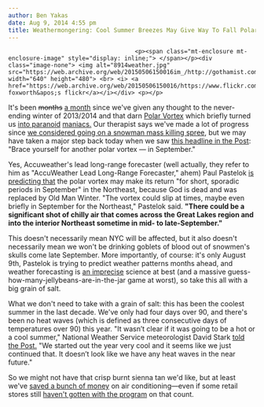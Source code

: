 ```yaml
---
author: Ben Yakas
date: Aug 9, 2014 4:55 pm
title: Weathermongering: Cool Summer Breezes May Give Way To Fall Polar Vortex
---
```


	
										<p><span class="mt-enclosure mt-enclosure-image" style="display: inline;"> </span></p><div class="image-none"> <img alt="8914weather.jpg" src="https://web.archive.org/web/20150506150016im_/http://gothamist.com/attachments/byakas/8914weather.jpg" width="640" height="480"> <br> <i> <a href="https://web.archive.org/web/20150506150016/https://www.flickr.com/photos/lorih/3363021643/">lori foxworth&apos;s flickr</a></i></div> <p></p>

<p>It&apos;s been <strike>months</strike> <a href="https://web.archive.org/web/20150506150016/http://gothamist.com/2014/07/11/polar_vortex_knock-off_coming_back.php">a month</a> since we&apos;ve given any thought to the never-ending winter of 2013/2014 and that darn <a href="https://web.archive.org/web/20150506150016/http://gothamist.com/tags/polarvortex">Polar Vortex</a> which briefly turned us <a href="https://web.archive.org/web/20150506150016/http://gothamist.com/2014/02/28/more_snow_ha_ha_ha_haaa.php">into paranoid</a> <a href="https://web.archive.org/web/20150506150016/http://gothamist.com/2014/03/13/an_open_letter_to_winter.php">maniacs.</a> Our therapist says we&apos;ve made a lot of progress since <a href="https://web.archive.org/web/20150506150016/http://gothamist.com/2014/02/18/more_snow_kill_them_all.php">we considered going on a snowman mass killing spree</a>, but we may have taken a major step back today when we saw <a href="https://web.archive.org/web/20150506150016/http://nypost.com/2014/08/08/brace-yourself-for-another-polar-vortex-in-september/">this headline in the Post</a>: &quot;Brace yourself for another polar vortex &#x2014; in September.&quot;</p>

<p>Yes, Accuweather&apos;s lead long-range forecaster (well actually, they refer to him as &quot;AccuWeather Lead Long-Range Forecaster,&quot; ahem) Paul Pastelok <a href="https://web.archive.org/web/20150506150016/http://www.accuweather.com/en/weather-news/fall-2014-forecast-polar-vortex/31254218">is predicting that</a> the polar vortex may make its return &quot;for short, sporadic periods in September&quot; in the Northeast, because God is dead and was replaced by Old Man Winter. &quot;The vortex could slip at times, maybe even briefly in September for the Northeast,&quot; Pastelok said. <strong>&quot;There could be a significant shot of chilly air that comes across the Great Lakes region and into the interior Northeast sometime in mid- to late-September.&quot;</strong> </p>

<p>This doesn&apos;t necessarily mean NYC will be affected, but it also doesn&apos;t necessarily mean we won&apos;t be drinking goblets of blood out of snowmen&apos;s skulls come late September. More importantly, of course: it&apos;s only August 9th, Pastelok is trying to predict weather patterns months ahead, and weather forecasting is <a href="https://web.archive.org/web/20150506150016/http://www.scientificamerican.com/article/why-are-weather-forecasts-often-wrong/">an imprecise</a> science at best (and a massive guess-how-many-jellybeans-are-in-the-jar game at worst), so take this all with a big grain of salt. </p>

<p>What we don&apos;t need to take with a grain of salt: this has been the coolest summer in the last decade. We&apos;ve only had four days over 90, and there&apos;s been no heat waves (which is defined as three consecutive days of temperatures over 90) this year. &quot;It wasn&#x2019;t clear if it was going to be a hot or a cool summer,&quot; National Weather Service meteorologist David Stark <a href="https://web.archive.org/web/20150506150016/http://nypost.com/2014/08/08/summer-2014-is-coldest-in-a-decade/">told the Post.</a> &quot;We started out the year very cool and it seems like we just continued that. It doesn&#x2019;t look like we have any heat waves in the near future.&quot;</p>

<p>So we might not have that crisp burnt sienna tan we&apos;d like, but at least we&apos;ve <a href="https://web.archive.org/web/20150506150016/http://gothamist.com/tags/heatwave">saved a bunch of money</a> on air conditioning&#x2014;even if some retail stores still <a href="https://web.archive.org/web/20150506150016/http://gothamist.com/2014/08/08/retail_stores_wont_stop_killing_pol.php">haven&apos;t gotten with the program</a> on that count.</p>					
										
									
				